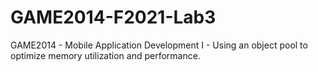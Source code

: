 # GAME2014-F2021-Lab3

GAME2014 - Mobile Application Development I - Using an object pool to optimize memory utilization and performance.
